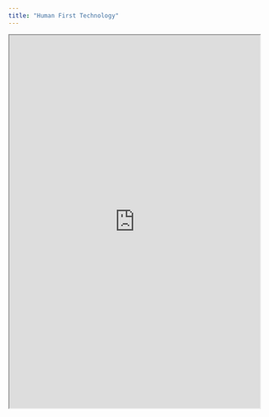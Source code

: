 ```yaml
---
title: "Human First Technology"
---
```



<iframe height="750" width="100%" src="https://ewelton.github.io/ktest/wiki.html#Human%20First%20Technology"></iframe>
